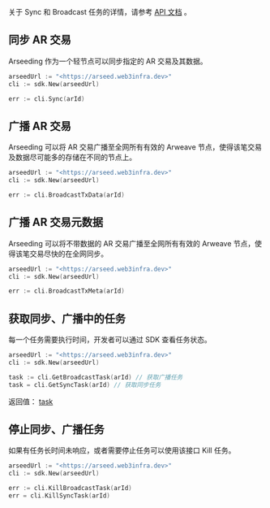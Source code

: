 关于 Sync 和 Broadcast 任务的详情，请参考 [API 文档](../../api/0.intro.md) 。

## 同步 AR 交易

Arseeding 作为一个轻节点可以同步指定的 AR 交易及其数据。

```go
arseedUrl := "<https://arseed.web3infra.dev>"
cli := sdk.New(arseedUrl)

err := cli.Sync(arId)
```

## 广播 AR 交易

Arseeding 可以将 AR 交易广播至全网所有有效的 Arweave 节点，使得该笔交易及数据尽可能多的存储在不同的节点上。

```go
arseedUrl := "<https://arseed.web3infra.dev>"
cli := sdk.New(arseedUrl)

err := cli.BroadcastTxData(arId)
```

## 广播 AR 交易元数据

Arseeding 可以将不带数据的 AR 交易广播至全网所有有效的 Arweave 节点，使得该笔交易尽快的在全网同步。

```go
arseedUrl := "<https://arseed.web3infra.dev>"
cli := sdk.New(arseedUrl)

err := cli.BroadcastTxMeta(arId)
```

## 获取同步、广播中的任务

每一个任务需要执行时间，开发者可以通过 SDK 查看任务状态。

```go
arseedUrl := "<https://arseed.web3infra.dev>"
cli := sdk.New(arseedUrl)

task := cli.GetBroadcastTask(arId) // 获取广播任务
task = cli.GetSyncTask(arId) // 获取同步任务
```

返回值： [task](./type.md#task)

## 停止同步、广播任务

如果有任务长时间未响应，或者需要停止任务可以使用该接口 Kill 任务。

```go
arseedUrl := "<https://arseed.web3infra.dev>"
cli := sdk.New(arseedUrl)

err := cli.KillBroadcastTask(arId)
err = cli.KillSyncTask(arId)
```